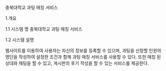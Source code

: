 충북대학교 과팅 매칭 서비스


1.개요

1.1 시스템 명
충북대학교 과팅 매칭 서비스


1.2 시스템 설명

 웹사이트를 이용하여 사용자는 자신의 정보를 등록할 수 있으며, 과팅을 신청할 인원의 명단을 작성하여 설정한 조건과 함께 과팅 매칭 서비스를 사용할 수 있다. 또한 매칭 된 상대와 채팅을 할 수 있고, 게시판의 후기 작성을 할 수 있는 서비스를 제공한다.
